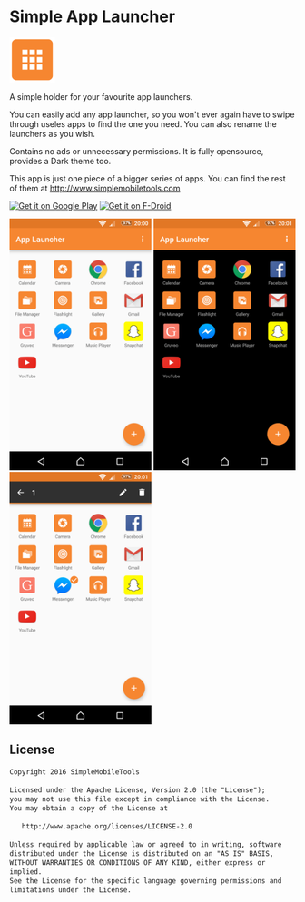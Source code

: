 # Simple App Launcher
<img alt="Logo" src="app/src/main/res/mipmap-xxxhdpi/launcher.png" width="80">

A simple holder for your favourite app launchers.

You can easily add any app launcher, so you won't ever again have to swipe through useles apps to find the one you need. You can also rename the launchers as you wish. 

Contains no ads or unnecessary permissions. It is fully opensource, provides a Dark theme too.

This app is just one piece of a bigger series of apps. You can find the rest of them at http://www.simplemobiletools.com

<a href='https://play.google.com/store/apps/details?id=com.simplemobiletools.applauncher'><img alt='Get it on Google Play' src='https://play.google.com/intl/en_us/badges/images/generic/en_badge_web_generic.png' height=60/></a>
<a href="https://f-droid.org/app/com.simplemobiletools.applauncher"><img src="https://f-droid.org/badge/get-it-on.png" alt="Get it on F-Droid" height="60"></a>
 
<img alt="App image" src="screenshots/app.png" width="250">
<img alt="App image" src="screenshots/app_2.png" width="250">
<img alt="App image" src="screenshots/app_3.png" width="250">

License
-------
    Copyright 2016 SimpleMobileTools
    
    Licensed under the Apache License, Version 2.0 (the "License");
    you may not use this file except in compliance with the License.
    You may obtain a copy of the License at
    
       http://www.apache.org/licenses/LICENSE-2.0
    
    Unless required by applicable law or agreed to in writing, software
    distributed under the License is distributed on an "AS IS" BASIS,
    WITHOUT WARRANTIES OR CONDITIONS OF ANY KIND, either express or implied.
    See the License for the specific language governing permissions and
    limitations under the License.
